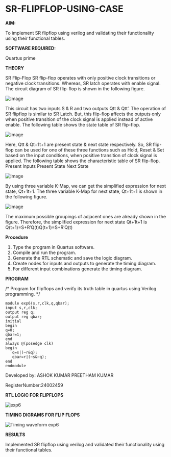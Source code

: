 # SR-FLIPFLOP-USING-CASE

**AIM:**

To implement  SR flipflop using verilog and validating their functionality using their functional tables.

**SOFTWARE REQUIRED:**

Quartus prime

**THEORY**

SR Flip-Flop SR flip-flop operates with only positive clock transitions or negative clock transitions. Whereas, SR latch operates with enable signal. The circuit diagram of SR flip-flop is shown in the following figure.

![image](https://github.com/naavaneetha/SR-FLIPFLOP-USING-CASE/assets/154305477/0f710028-ad52-4d3e-9276-8714cf023a25)

 
This circuit has two inputs S & R and two outputs Qtt & Qtt’. The operation of SR flipflop is similar to SR Latch. But, this flip-flop affects the outputs only when positive transition of the clock signal is applied instead of active enable. The following table shows the state table of SR flip-flop.

![image](https://github.com/naavaneetha/SR-FLIPFLOP-USING-CASE/assets/154305477/dabfc4f4-87e3-4cbc-9472-f89ee1b5ed30)

 
Here, Qtt & Qt+1t+1 are present state & next state respectively. So, SR flip-flop can be used for one of these three functions such as Hold, Reset & Set based on the input conditions, when positive transition of clock signal is applied. The following table shows the characteristic table of SR flip-flop. Present Inputs Present State Next State

![image](https://github.com/naavaneetha/SR-FLIPFLOP-USING-CASE/assets/154305477/dd90d16c-aec5-4290-a586-e2346b1e9eb5)

 
By using three variable K-Map, we can get the simplified expression for next state, Qt+1t+1. The three variable K-Map for next state, Qt+1t+1 is shown in the following figure.

![image](https://github.com/naavaneetha/SR-FLIPFLOP-USING-CASE/assets/154305477/473efad6-d70b-4ca7-aeb7-898bbfca319f)

 
The maximum possible groupings of adjacent ones are already shown in the figure. Therefore, the simplified expression for next state Qt+1t+1 is Q(t+1)=S+R′Q(t)Q(t+1)=S+R′Q(t)

**Procedure**

 1. Type the program in Quartus software.
 2. Compile and run the program.
 3. Generate the RTL schematic and save the logic diagram.
 4. Create nodes for inputs and outputs to generate the timing diagram.
 5. For different input combinations generate the timing diagram.


**PROGRAM**

/* Program for flipflops and verify its truth table in quartus using Verilog programming. */


```
module exp6(s,r,clk,q,qbar);
input s,r,clk;
output reg q;
output reg qbar;
initial 
begin
q=0;
qbar=1;
end
always @(posedge clk)
begin
   q=s|(~r&q);
   qbar=r|(~s&~q);
end
endmodule
```


Developed by: ASHOK KUMAR PREETHAM KUMAR

RegisterNumber:24002459

**RTL LOGIC FOR FLIPFLOPS**

![exp6](https://github.com/user-attachments/assets/63112101-b6fa-4029-8d39-3678462fff72)


**TIMING DIGRAMS FOR FLIP FLOPS**

![Timing waveform exp6](https://github.com/user-attachments/assets/eb5ca205-eeb7-4158-a3d0-f2d5a46800c8)



**RESULTS**

Implemented  SR flipflop using verilog and validated their functionality using their functional tables.

